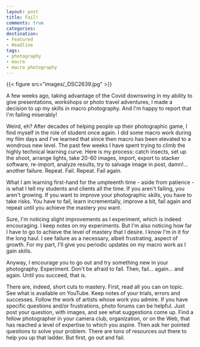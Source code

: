 ```yaml
---
layout: post
title: Fail!
comments: true
categories: 
destination: 
- Featured
- Headline
tags:
- photography
- macro
- macro photography
---
```


{{< figure src="images/_DSC2639.jpg" >}}

A few weeks ago, taking advantage of the Covid downswing in my ability to give presentations, workshops or photo travel adventures, I made a decision to up my skills in macro photography. And I'm happy to report that I'm failing miserably!

Weird, eh? After decades of helping people up their photographic game, I find myself in the role of student once again. I did some macro work during my film days and I've learned that since then macro has been elevated to a wondrous new level. The past few weeks I have spent trying to climb the highly technical learning curve. Here is my process:  catch insects, set up the shoot, arrange lights, take 20-60 images, import, export to stacker software, re-import, analyze results, try to salvage image in post, damn!...  another failure. Repeat. Fail. Repeat. Fail again. 



What I am learning first-hand for the umpteenth time - aside from patience -  is what I tell my students and clients all the time. If you aren't failing, you aren't growing.  If you want to improve your photographic skills, you have to take risks. You have to fail, learn incrementally, improve a bit, fail again and repeat until you achieve the mastery you want.

Sure, I'm noticing slight improvements as I experiment, which is indeed encouraging. I keep notes on my experiments. But I'm also noticing how far I have to go to achieve the level of mastery that I desire. I know I'm in it for the long haul. I see failure as a necessary, albeit frustrating, aspect of growth. For my part, I'll give you periodic updates on my macro work as I gain skills. 

Anyway, I encourage you to go out and try something new in your photography. Experiment. Don't be afraid to fail. Then, fail... again... and again. Until you succeed, that is. 

There are, indeed, short cuts to mastery. First, read all you can on topic. See what is available on YouTube. Keep notes of your trials, errors and successes. Follow the work of artists whose work you admire. If you have specific questions and/or frustrations, photo forums can be helpful. Just post your question, with images, and see what suggestions come up. Find a fellow photographer in your camera club, organization, or on the Web, that has reached a level of expertise to which you aspire. Then ask her pointed questions to solve your problem. There are tons of resources out there to help you up that ladder. But first, go out and fail. 

